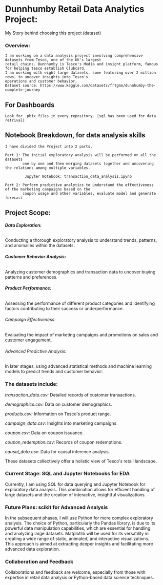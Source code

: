 
# **Dunnhumby Retail Data Analytics Project:**

My Story behind choosing this project (dataset)

### **Overview:**

    I am working on a data analysis project involving comprehensive datasets from Tesco, one of the UK's largest 
    retail chains. Dunnhumby is Tesco's Media and insight platform, famous for helping tesco establish Clubcard. 
    I am working with eight large datasets, some featuring over 2 million rows, to uncover insights into Tesco's 
    operations and customer behavior.
    Dataset source: https://www.kaggle.com/datasets/frtgnn/dunnhumby-the-complete-journey 

## For Dashboards
    Look for .pbix files in every repository. (sql has been used for data retrival)

## Notebook Breakdown, for data analysis skills
    I have divided the Project into 2 parts. 
    
    Part 1: The initial exploratory analysis will be performed on all the datasets 
            one by one and then merging datasets together and uncovering the relations among multiple variables.
               
             Jupyter Notebook: transaction_data_analysis.ipynb

    Part 2: Perform predictive analytics to understand the effectiveness of the marketing campaigns based on the 
            coupon usage and other variables, evaluate model and generate forecast 
            


## **Project Scope:**


###### **Data Exploration:** 
Conducting a thorough exploratory analysis to understand trends, patterns, and anomalies within the datasets.

###### **Customer Behavior Analysis:** 
Analyzing customer demographics and transaction data to uncover buying patterns and preferences.

###### **Product Performance:** 
Assessing the performance of different product categories and identifying factors contributing to their success or underperformance.

###### Campaign Effectiveness: 
Evaluating the impact of marketing campaigns and promotions on sales and customer engagement.

###### Advanced Predictive Analysis:

In later stages, using advanced statistical methods and machine learning models to predict trends and customer behavior.



### **The datasets include:**

_transaction_data.csv:_  Detailed records of customer transactions.

_demographics.csv:_ Data on customer demographics.

_products.csv:_ Information on Tesco's product range.

_campaign_data.csv:_ Insights into marketing campaigns.

_coupon.csv:_ Data on coupon issuance.

_coupon_redemption.csv:_ Records of coupon redemptions.

_causal_data.csv:_ Data for causal inference analysis.

These datasets collectively offer a holistic view of Tesco's retail landscape.

### **Current Stage: SQL and Jupyter Notebooks for EDA**

Currently, I am using SQL for data querying and Jupyter Notebook for 
exploratory data analysis. This combination allows for efficient handling of large datasets and the creation of 
interactive, insightful visualizations.

### **Future Plans: scikit for Advanced Analysis**

In the subsequent phases, I will use Python for more complex exploratory analysis. 
The choice of Python, particularly the Pandas library, is due to its powerful data manipulation capabilities, which are essential for handling and analyzing large datasets. 
Matplotlib will be used for its versatility in creating a wide range of static, animated, and interactive visualizations.
This approach is aimed at extracting deeper insights and facilitating more advanced data exploration.

### **Collaboration and Feedback**
Collaborations and feedback are welcome, especially from those with expertise in retail data analysis or Python-based data science techniques.